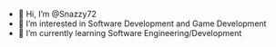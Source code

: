 - 👋 Hi, I’m @Snazzy72
- 👀 I’m interested in Software Development and Game Development
- 🌱 I’m currently learning Software Engineering/Development

<!---
Snazzy72/Snazzy72 is a ✨ special ✨ repository because its `README.md` (this file) appears on your GitHub profile.
You can click the Preview link to take a look at your changes.
--->

